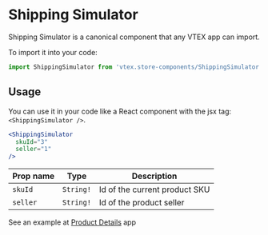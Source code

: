# Shipping Simulator
Shipping Simulator is a canonical component that any VTEX app can import.

To import it into your code: 
```js
import ShippingSimulator from 'vtex.store-components/ShippingSimulator'
```

## Usage
You can use it in your code like a React component with the jsx tag: `<ShippingSimulator />`. 

```jsx
<ShippingSimulator
  skuId="3"
  seller="1"
/>
```

| Prop name          | Type      | Description                   |
| ------------------ | --------- | ----------------------------- |
| `skuId`            | `String!` | Id of the current product SKU |
| `seller`           | `String!` | Id of the product seller      |

See an example at [Product Details](https://github.com/vtex-apps/product-details/blob/master/react/ProductDetails.js#L71) app
